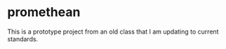 # promethean
This is a prototype project from an old class that I am updating to current standards.
